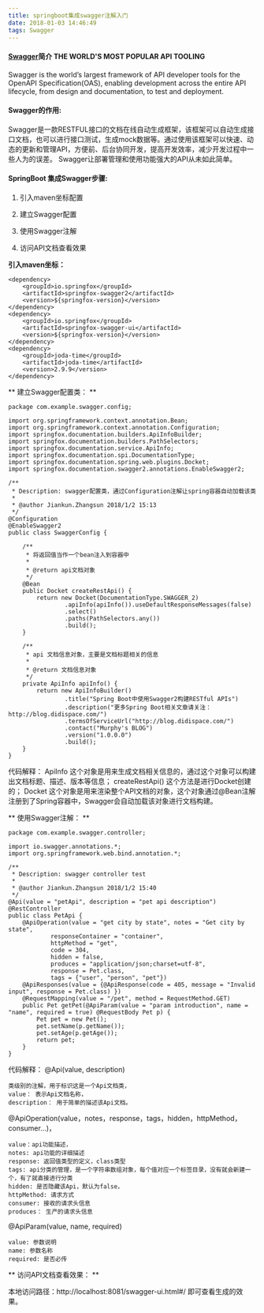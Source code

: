 ```yaml
---
title: springboot集成swagger注解入门
date: 2018-01-03 14:46:49
tags: Swagger
---
```

#### [Swagger][1]简介 THE WORLD'S MOST POPULAR API TOOLING
Swagger is the world’s largest framework of API developer tools for the OpenAPI Specification(OAS), enabling development across the entire API lifecycle, from design and documentation, to test and deployment.

#### Swagger的作用:

Swagger是一款RESTFUL接口的文档在线自动生成框架，该框架可以自动生成接口文档，也可以进行接口测试，生成mock数据等。通过使用该框架可以快速、动态的更新和管理API，方便前、后台协同开发，提高开发效率，减少开发过程中一些人为的误差。	Swagger让部署管理和使用功能强大的API从未如此简单。

#### SpringBoot 集成Swagger步骤:

1. 引入maven坐标配置

2. 建立Swagger配置

3. 使用Swagger注解

4. 访问API文档查看效果

**引入maven坐标：**

	<dependency>
		<groupId>io.springfox</groupId>
		<artifactId>springfox-swagger2</artifactId>
		<version>${springfox-version}</version>
	</dependency>
	<dependency>
		<groupId>io.springfox</groupId>
		<artifactId>springfox-swagger-ui</artifactId>
		<version>${springfox-version}</version>
	</dependency>
	<dependency>
		<groupId>joda-time</groupId>
		<artifactId>joda-time</artifactId>
		<version>2.9.9</version>
	</dependency>

** 建立Swagger配置类： **

	package com.example.swagger.config;

	import org.springframework.context.annotation.Bean;
	import org.springframework.context.annotation.Configuration;
	import springfox.documentation.builders.ApiInfoBuilder;
	import springfox.documentation.builders.PathSelectors;
	import springfox.documentation.service.ApiInfo;
	import springfox.documentation.spi.DocumentationType;
	import springfox.documentation.spring.web.plugins.Docket;
	import springfox.documentation.swagger2.annotations.EnableSwagger2;
	
	/**
	 * Description: swagger配置类，通过Configuration注解让spring容器自动加载该类
	 *
	 * @author Jiankun.Zhangsun 2018/1/2 15:13
	 */
	@Configuration
	@EnableSwagger2
	public class SwaggerConfig {
	
	    /**
	     * 将返回值当作一个bean注入到容器中
	     *
	     * @return api文档对象
	     */
	    @Bean
	    public Docket createRestApi() {
	        return new Docket(DocumentationType.SWAGGER_2)
	                .apiInfo(apiInfo()).useDefaultResponseMessages(false)
	                .select()
	                .paths(PathSelectors.any())
	                .build();
	    }
	
	    /**
	     * api 文档信息对象，主要是文档标题相关的信息
	     *
	     * @return 文档信息对象
	     */
	    private ApiInfo apiInfo() {
	        return new ApiInfoBuilder()
	                .title("Spring Boot中使用Swagger2构建RESTful APIs")
	                .description("更多Spring Boot相关文章请关注：http://blog.didispace.com/")
	                .termsOfServiceUrl("http://blog.didispace.com/")
	                .contact("Murphy's BLOG")
	                .version("1.0.0.0")
	                .build();
	    }
	}

代码解释： 
ApiInfo 这个对象是用来生成文档相关信息的，通过这个对象可以构建出文档标题、描述、版本等信息；
createRestApi() 这个方法是进行Docket创建的；
Docket 这个对象是用来渲染整个API文档的对象，这个对象通过@Bean注解注册到了Spring容器中，Swagger会自动加载该对象进行文档构建。

** 使用Swagger注解： **

	package com.example.swagger.controller;
	
	import io.swagger.annotations.*;
	import org.springframework.web.bind.annotation.*;
	
	/**
	 * Description: swagger controller test
	 *
	 * @author Jiankun.Zhangsun 2018/1/2 15:40
	 */
	@Api(value = "petApi", description = "pet api description")
	@RestController
	public class PetApi {
	    @ApiOperation(value = "get city by state", notes = "Get city by state", 
	            responseContainer = "container",
	            httpMethod = "get",
				code = 304, 
	            hidden = false, 
	            produces = "application/json;charset=utf-8",
	            response = Pet.class, 
	            tags = {"user", "person", "pet"})
	    @ApiResponses(value = {@ApiResponse(code = 405, message = "Invalid input", response = Pet.class) })
	    @RequestMapping(value = "/pet", method = RequestMethod.GET)
	    public Pet getPet(@ApiParam(value = "param introduction", name = "name", required = true) @RequestBody Pet p) {
	        Pet pet = new Pet();
	        pet.setName(p.getName());
	        pet.setAge(p.getAge());
	        return pet;
	    }
	}

代码解释：
@Api(value, description)

	类级别的注解，用于标识这是一个Api文档类，
	value： 表示Api文档名称，
	description： 用于简单的描述该Api文档。
@ApiOperation(value，notes，response，tags，hidden，httpMethod，consumer...)， 

	value：api功能描述， 
	notes: api功能的详细描述 
	response: 返回值类型的定义，class类型
	tags: api分类的管理，是一个字符串数组对象，每个值对应一个标签目录，没有就会新建一个，有了就直接进行分类
	hidden: 是否隐藏该Api，默认为false， 
	httpMethod: 请求方式
	consumer: 接收的请求头信息
	produces： 生产的请求头信息

@ApiParam(value, name, required)

	value: 参数说明
	name: 参数名称
	required: 是否必传

** 访问API文档查看效果： **

本地访问路径：http://localhost:8081/swagger-ui.html#/ 即可查看生成的效果。










[1]: https://swagger.io/


